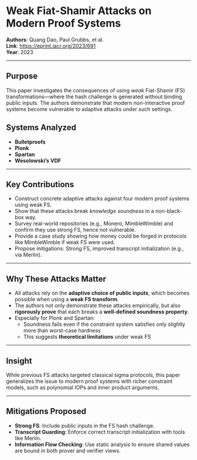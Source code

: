 # Weak Fiat-Shamir Attacks on Modern Proof Systems

**Authors**: Quang Dao, Paul Grubbs, et al.  
**Link**: https://eprint.iacr.org/2023/691  
**Year**: 2023

---

## Purpose

This paper investigates the consequences of using *weak* Fiat-Shamir (FS) transformations—where the hash challenge is generated without binding public inputs. The authors demonstrate that modern non-interactive proof systems become vulnerable to adaptive attacks under such settings.

## Systems Analyzed

- **Bulletproofs**
- **Plonk**
- **Spartan**
- **Wesolowski’s VDF**

---

## Key Contributions

- Construct concrete adaptive attacks against four modern proof systems using weak FS.
- Show that these attacks break *knowledge soundness* in a non-black-box way.
- Survey real-world repositories (e.g., Monero, MimbleWimble) and confirm they use strong FS, hence not vulnerable.
- Provide a case study showing how money could be forged in protocols like MimbleWimble if weak FS were used.
- Propose mitigations: Strong FS, improved transcript initialization (e.g., via Merlin).

---

## Why These Attacks Matter

- All attacks rely on the **adaptive choice of public inputs**, which becomes possible when using a **weak FS transform**.
- The authors not only demonstrate these attacks empirically, but also **rigorously prove** that each breaks a **well-defined soundness property**.
- Especially for Plonk and Spartan:
    - Soundness fails even if the constraint system satisfies only slightly more than worst-case hardness
    - This suggests **theoretical limitations** under weak FS

---

## Insight

While previous FS attacks targeted classical sigma protocols, this paper generalizes the issue to modern proof systems with richer constraint models, such as polynomial IOPs and inner product arguments.

---

## Mitigations Proposed

- **Strong FS**: Include public inputs in the FS hash challenge.
- **Transcript Guarding**: Enforce correct transcript initialization with tools like Merlin.
- **Information Flow Checking**: Use static analysis to ensure shared values are bound in both prover and verifier views.
